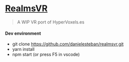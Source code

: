 [RealmsVR](https://realmsvr.gatunes.com/)
===

> A WIP VR port of HyperVoxels.es

#### Dev environment

 * git clone https://github.com/danielesteban/realmsvr.git
 * yarn install
 * npm start (or press F5 in vscode)
